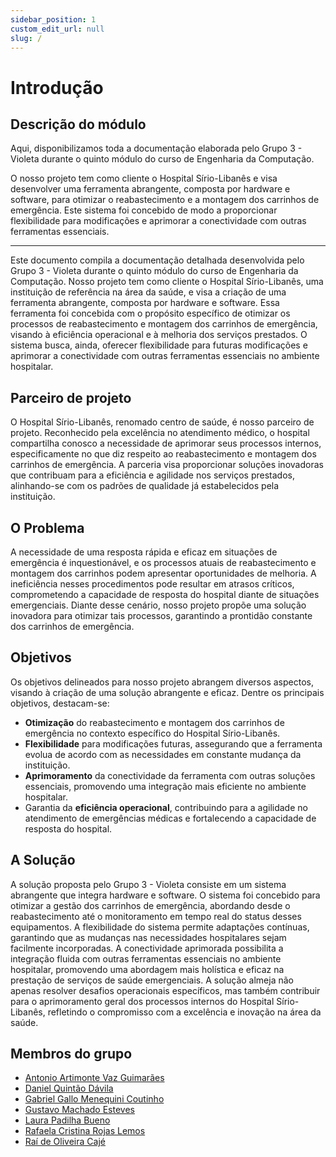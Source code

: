 ```yaml
---
sidebar_position: 1
custom_edit_url: null
slug: /
---
```


# Introdução

## Descrição do módulo

Aqui, disponibilizamos toda a documentação elaborada pelo Grupo 3 - Violeta durante o quinto módulo do curso de Engenharia da Computação.

O nosso projeto tem como cliente o Hospital Sírio-Libanês e visa desenvolver uma ferramenta abrangente, composta por hardware e software, para otimizar o reabastecimento e a montagem dos carrinhos de emergência. Este sistema foi concebido de modo a proporcionar flexibilidade para modificações e aprimorar a conectividade com outras ferramentas essenciais.

---

Este documento compila a documentação detalhada desenvolvida pelo Grupo 3 - Violeta durante o quinto módulo do curso de Engenharia da Computação. Nosso projeto tem como cliente o Hospital Sírio-Libanês, uma instituição de referência na área da saúde, e visa a criação de uma ferramenta abrangente, composta por hardware e software. Essa ferramenta foi concebida com o propósito específico de otimizar os processos de reabastecimento e montagem dos carrinhos de emergência, visando à eficiência operacional e à melhoria dos serviços prestados. O sistema busca, ainda, oferecer flexibilidade para futuras modificações e aprimorar a conectividade com outras ferramentas essenciais no ambiente hospitalar.

## Parceiro de projeto
O Hospital Sírio-Libanês, renomado centro de saúde, é nosso parceiro de projeto. Reconhecido pela excelência no atendimento médico, o hospital compartilha conosco a necessidade de aprimorar seus processos internos, especificamente no que diz respeito ao reabastecimento e montagem dos carrinhos de emergência. A parceria visa proporcionar soluções inovadoras que contribuam para a eficiência e agilidade nos serviços prestados, alinhando-se com os padrões de qualidade já estabelecidos pela instituição.

## O Problema 

 A necessidade de uma resposta rápida e eficaz em situações de emergência é inquestionável, e os processos atuais de reabastecimento e montagem dos carrinhos podem apresentar oportunidades de melhoria. A ineficiência nesses procedimentos pode resultar em atrasos críticos, comprometendo a capacidade de resposta do hospital diante de situações emergenciais. Diante desse cenário, nosso projeto propõe uma solução inovadora para otimizar tais processos, garantindo a prontidão constante dos carrinhos de emergência.

## Objetivos

Os objetivos delineados para nosso projeto abrangem diversos aspectos, visando à criação de uma solução abrangente e eficaz. Dentre os principais objetivos, destacam-se:

- **Otimização** do reabastecimento e montagem dos carrinhos de emergência no contexto específico do Hospital Sírio-Libanês.
- **Flexibilidade** para modificações futuras, assegurando que a ferramenta evolua de acordo com as necessidades em constante mudança da instituição.
- **Aprimoramento** da conectividade da ferramenta com outras soluções essenciais, promovendo uma integração mais eficiente no ambiente hospitalar.
- Garantia da **eficiência operacional**, contribuindo para a agilidade no atendimento de emergências médicas e fortalecendo a capacidade de resposta do hospital.

## A Solução 

A solução proposta pelo Grupo 3 - Violeta consiste em um sistema abrangente que integra hardware e software. O sistema foi concebido para otimizar a gestão dos carrinhos de emergência, abordando desde o reabastecimento até o monitoramento em tempo real do status desses equipamentos. A flexibilidade do sistema permite adaptações contínuas, garantindo que as mudanças nas necessidades hospitalares sejam facilmente incorporadas. A conectividade aprimorada possibilita a integração fluida com outras ferramentas essenciais no ambiente hospitalar, promovendo uma abordagem mais holística e eficaz na prestação de serviços de saúde emergenciais. A solução almeja não apenas resolver desafios operacionais específicos, mas também contribuir para o aprimoramento geral dos processos internos do Hospital Sírio-Libanês, refletindo o compromisso com a excelência e inovação na área da saúde.


## Membros do grupo

- [Antonio Artimonte Vaz Guimarães](https://www.linkedin.com/in/antonio-guimar%C3%A3es-2bb961264?utm_source=share&utm_campaign=share_via&utm_content=profile&utm_medium=ios_app)
- [Daniel Quintão Dávila](https://github.com/danielquintaos/)
- [Gabriel Gallo Menequini Coutinho](https://www.linkedin.com/in/gabriel-gallo-m-coutinho-443809232/)
- [Gustavo Machado Esteves](https://github.com/gustavoesteves0)
- [Laura Padilha Bueno](https://www.linkedin.com/in/laura-padilha-bueno-b358419a/)
- [Rafaela Cristina Rojas Lemos](https://www.linkedin.com/in/rafaelarojas/)
- [Raí de Oliveira Cajé](https://www.linkedin.com/in/raideoliveira/)
